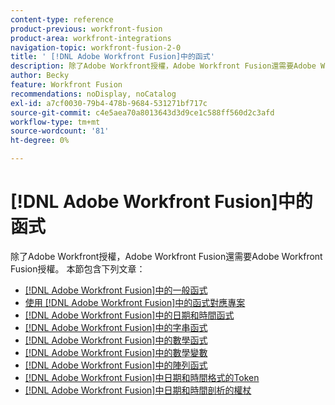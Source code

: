 ```yaml
---
content-type: reference
product-previous: workfront-fusion
product-area: workfront-integrations
navigation-topic: workfront-fusion-2-0
title: ' [!DNL Adobe Workfront Fusion]中的函式'
description: 除了Adobe Workfront授權，Adobe Workfront Fusion還需要Adobe Workfront Fusion授權。
author: Becky
feature: Workfront Fusion
recommendations: noDisplay, noCatalog
exl-id: a7cf0030-79b4-478b-9684-531271bf717c
source-git-commit: c4e5aea70a8013643d3d9ce1c588ff560d2c3afd
workflow-type: tm+mt
source-wordcount: '81'
ht-degree: 0%

---
```


# [!DNL Adobe Workfront Fusion]中的函式

除了Adobe Workfront授權，Adobe Workfront Fusion還需要Adobe Workfront Fusion授權。
本節包含下列文章：

* [ [!DNL Adobe Workfront Fusion]中的一般函式](../../workfront-fusion/functions/general-functions.md)
* [使用 [!DNL Adobe Workfront Fusion]中的函式對應專案](../../workfront-fusion/functions/map-using-functions.md)
* [ [!DNL Adobe Workfront Fusion]中的日期和時間函式](../../workfront-fusion/functions/date-and-time-functions.md)
* [ [!DNL Adobe Workfront Fusion]中的字串函式](../../workfront-fusion/functions/string-functions.md)
* [ [!DNL Adobe Workfront Fusion]中的數學函式](../../workfront-fusion/functions/math-functions.md)
* [ [!DNL Adobe Workfront Fusion]中的數學變數](../../workfront-fusion/functions/math-variables.md)
* [ [!DNL Adobe Workfront Fusion]中的陣列函式](../../workfront-fusion/functions/array-functions.md)
* [ [!DNL Adobe Workfront Fusion]中日期和時間格式的Token](../../workfront-fusion/functions/tokens-for-date-and-time-formatting.md)
* [ [!DNL Adobe Workfront Fusion]中日期和時間剖析的權杖](../../workfront-fusion/functions/tokens-for-date-and-time-parsing.md)
